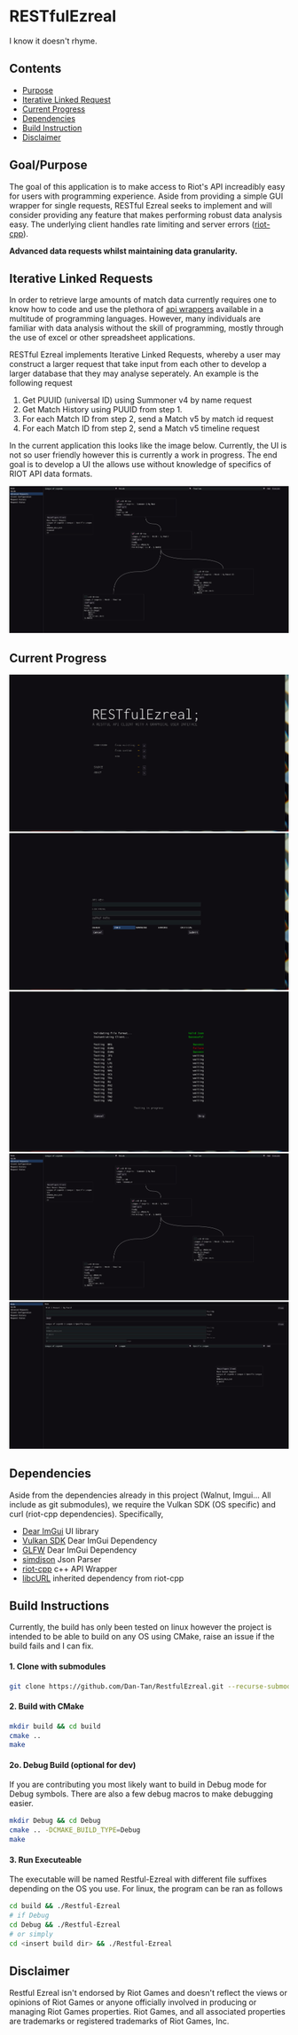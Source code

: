 # RESTfulEzreal 

I know it doesn't rhyme.

## Contents

- [Purpose](#goal/purpose)
- [Iterative Linked Request](#iterative-linked-requests)
- [Current Progress](#current-progress)
- [Dependencies](#dependencies)
- [Build Instruction](#build-instructions)
- [Disclaimer](#disclaimer)
## Goal/Purpose
The goal of this application is to make access to Riot's API increadibly easy for users with programming experience. Aside from providing a simple GUI wrapper for single requests, RESTful Ezreal seeks to implement and will consider providing any feature that makes performing robust data analysis easy. The underlying client handles rate limiting and server errors ([riot-cpp](https://github.com/Dan-Tan/riot-cpp)).

**Advanced data requests whilst maintaining data granularity.**



## Iterative Linked Requests

In order to retrieve large amounts of match data currently requires one to know how to code and use the plethora of [api wrappers](https://github.com/Dan-Tan/riot-api-libraries) available in a multitude of programming languages. However, many individuals are familiar with data analysis without the skill of programming, mostly through the use of excel or other spreadsheet applications. 

RESTful Ezreal implements Iterative Linked Requests, whereby a user may construct a larger request that take input from each other to develop a larger database that they may analyse seperately. An example is the following request

1. Get PUUID (universal ID) using Summoner v4 by name request
1. Get Match History using PUUID from step 1.
1. For each Match ID from step 2, send a Match v5 by match id request
1. For each Match ID from step 2, send a Match v5 timeline request

In the current application this looks like the image below. Currently, the UI is not so user friendly however this is currently a work in progress. The end goal is to develop a UI the allows use without knowledge of specifics of RIOT API data formats.

![Iterative Request](https://github.com/Dan-Tan/RestfulEzreal/blob/assets/LinkedIterativeRequests.png?raw=true)

## Current Progress

![Entry Point](https://github.com/Dan-Tan/RestfulEzreal/blob/assets/EntryScreen.png?raw=true "Entry")
![Config Page](https://github.com/Dan-Tan/RestfulEzreal/blob/assets/ConfigPage.png?raw=true "Configuration Page")
![API Key tests](https://github.com/Dan-Tan/RestfulEzreal/blob/assets/ServerTestPage.png?raw=true "Key Validation")
![Iterative Request](https://github.com/Dan-Tan/RestfulEzreal/blob/assets/LinkedIterativeRequests.png?raw=true "Iterative Linked Requests")
![Simple Requests](https://github.com/Dan-Tan/RestfulEzreal/blob/assets/SingularRequestPage.png?raw=true "Simple Requests")

## Dependencies

Aside from the dependencies already in this project (Walnut, Imgui... All include as git submodules), we require the Vulkan SDK (OS specific) and curl (riot-cpp dependencies). Specifically,
 - [Dear ImGui](https://github.com/ocornut/imgui) UI library
 - [Vulkan SDK](https://www.vulkan.org/) Dear ImGui Dependency
 - [GLFW](https://www.glfw.org/) Dear ImGui Dependency
 - [simdjson](https://github.com/simdjson/simdjson) Json Parser
 - [riot-cpp](https://github.com/Dan-Tan/riot-cpp) c++ API Wrapper
 - [libcURL](https://curl.se/libcurl/) inherited dependency from riot-cpp

## Build Instructions

Currently, the build has only been tested on linux however the project is intended to be able to build on any OS using CMake, raise an issue if the build fails and I can fix.

#### 1. Clone with submodules

```bash
git clone https://github.com/Dan-Tan/RestfulEzreal.git --recurse-submodules
```

#### 2. Build with CMake

```bash
mkdir build && cd build
cmake ..
make
```

#### 2o. Debug Build (optional for dev)

If you are contributing you most likely want to build in Debug mode for Debug symbols. There are also a few debug macros to make debugging easier.

```bash
mkdir Debug && cd Debug
cmake .. -DCMAKE_BUILD_TYPE=Debug
make
```

#### 3. Run Executeable

The executable will be named Restful-Ezreal with different file suffixes depending on the OS you use. For linux, the program can be ran as follows

```bash
cd build && ./Restful-Ezreal
# if Debug
cd Debug && ./Restful-Ezreal
# or simply 
cd <insert build dir> && ./Restful-Ezreal
```

## Disclaimer

Restful Ezreal isn't endorsed by Riot Games and doesn't reflect the views or opinions of Riot Games or anyone officially involved in producing or managing Riot Games properties. Riot Games, and all associated properties are trademarks or registered trademarks of Riot Games, Inc.
